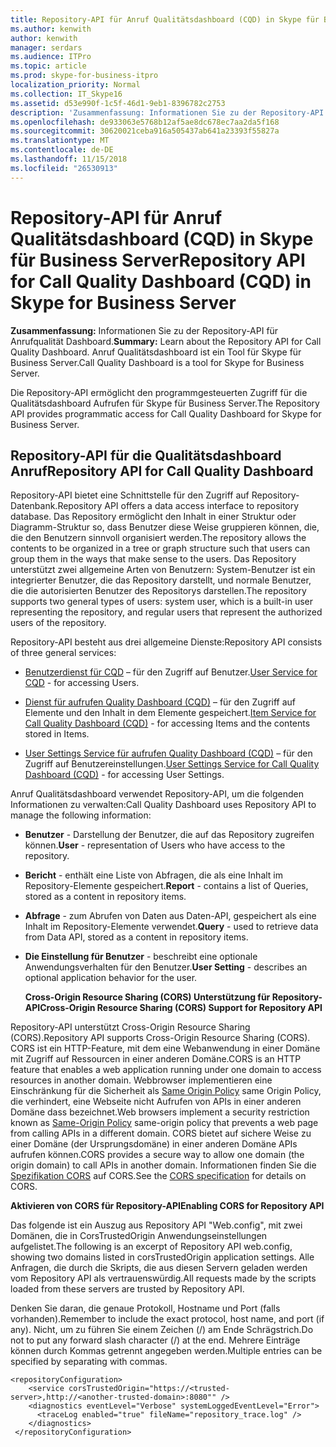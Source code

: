 ```yaml
---
title: Repository-API für Anruf Qualitätsdashboard (CQD) in Skype für Business Server
ms.author: kenwith
author: kenwith
manager: serdars
ms.audience: ITPro
ms.topic: article
ms.prod: skype-for-business-itpro
localization_priority: Normal
ms.collection: IT_Skype16
ms.assetid: d53e990f-1c5f-46d1-9eb1-8396782c2753
description: 'Zusammenfassung: Informationen Sie zu der Repository-API für die Qualitätsdashboard Anruf. Anruf Qualitätsdashboard ist ein Tool für Skype für Business Server.'
ms.openlocfilehash: de933063e5768b12af5ae8dc678ec7aa2da5f168
ms.sourcegitcommit: 30620021ceba916a505437ab641a23393f55827a
ms.translationtype: MT
ms.contentlocale: de-DE
ms.lasthandoff: 11/15/2018
ms.locfileid: "26530913"
---
```

# <a name="repository-api-for-call-quality-dashboard-cqd-in-skype-for-business-server"></a><span data-ttu-id="e2c21-104">Repository-API für Anruf Qualitätsdashboard (CQD) in Skype für Business Server</span><span class="sxs-lookup"><span data-stu-id="e2c21-104">Repository API for Call Quality Dashboard (CQD) in Skype for Business Server</span></span>
 
<span data-ttu-id="e2c21-105">**Zusammenfassung:** Informationen Sie zu der Repository-API für Anrufqualität Dashboard.</span><span class="sxs-lookup"><span data-stu-id="e2c21-105">**Summary:** Learn about the Repository API for Call Quality Dashboard.</span></span> <span data-ttu-id="e2c21-106">Anruf Qualitätsdashboard ist ein Tool für Skype für Business Server.</span><span class="sxs-lookup"><span data-stu-id="e2c21-106">Call Quality Dashboard is a tool for Skype for Business Server.</span></span>
  
<span data-ttu-id="e2c21-107">Die Repository-API ermöglicht den programmgesteuerten Zugriff für die Qualitätsdashboard Aufrufen für Skype für Business Server.</span><span class="sxs-lookup"><span data-stu-id="e2c21-107">The Repository API provides programmatic access for Call Quality Dashboard for Skype for Business Server.</span></span>
  
## <a name="repository-api-for-call-quality-dashboard"></a><span data-ttu-id="e2c21-108">Repository-API für die Qualitätsdashboard Anruf</span><span class="sxs-lookup"><span data-stu-id="e2c21-108">Repository API for Call Quality Dashboard</span></span>

<span data-ttu-id="e2c21-109">Repository-API bietet eine Schnittstelle für den Zugriff auf Repository-Datenbank.</span><span class="sxs-lookup"><span data-stu-id="e2c21-109">Repository API offers a data access interface to repository database.</span></span> <span data-ttu-id="e2c21-110">Das Repository ermöglicht den Inhalt in einer Struktur oder Diagramm-Struktur so, dass Benutzer diese Weise gruppieren können, die, die den Benutzern sinnvoll organisiert werden.</span><span class="sxs-lookup"><span data-stu-id="e2c21-110">The repository allows the contents to be organized in a tree or graph structure such that users can group them in the ways that make sense to the users.</span></span> <span data-ttu-id="e2c21-111">Das Repository unterstützt zwei allgemeine Arten von Benutzern: System-Benutzer ist ein integrierter Benutzer, die das Repository darstellt, und normale Benutzer, die die autorisierten Benutzer des Repositorys darstellen.</span><span class="sxs-lookup"><span data-stu-id="e2c21-111">The repository supports two general types of users: system user, which is a built-in user representing the repository, and regular users that represent the authorized users of the repository.</span></span>
  
<span data-ttu-id="e2c21-112">Repository-API besteht aus drei allgemeine Dienste:</span><span class="sxs-lookup"><span data-stu-id="e2c21-112">Repository API consists of three general services:</span></span> 
  
- <span data-ttu-id="e2c21-113">[Benutzerdienst für CQD](user-service.md) – für den Zugriff auf Benutzer.</span><span class="sxs-lookup"><span data-stu-id="e2c21-113">[User Service for CQD](user-service.md) - for accessing Users.</span></span>
    
- <span data-ttu-id="e2c21-114">[Dienst für aufrufen Quality Dashboard (CQD)](item-service.md) – für den Zugriff auf Elemente und den Inhalt in dem Elemente gespeichert.</span><span class="sxs-lookup"><span data-stu-id="e2c21-114">[Item Service for Call Quality Dashboard (CQD)](item-service.md) - for accessing Items and the contents stored in Items.</span></span>
    
- <span data-ttu-id="e2c21-115">[User Settings Service für aufrufen Quality Dashboard (CQD)](user-settings-service.md) – für den Zugriff auf Benutzereinstellungen.</span><span class="sxs-lookup"><span data-stu-id="e2c21-115">[User Settings Service for Call Quality Dashboard (CQD)](user-settings-service.md) - for accessing User Settings.</span></span>
    
<span data-ttu-id="e2c21-116">Anruf Qualitätsdashboard verwendet Repository-API, um die folgenden Informationen zu verwalten:</span><span class="sxs-lookup"><span data-stu-id="e2c21-116">Call Quality Dashboard uses Repository API to manage the following information:</span></span> 
  
- <span data-ttu-id="e2c21-117">**Benutzer** - Darstellung der Benutzer, die auf das Repository zugreifen können.</span><span class="sxs-lookup"><span data-stu-id="e2c21-117">**User** - representation of Users who have access to the repository.</span></span>
    
- <span data-ttu-id="e2c21-118">**Bericht** - enthält eine Liste von Abfragen, die als eine Inhalt im Repository-Elemente gespeichert.</span><span class="sxs-lookup"><span data-stu-id="e2c21-118">**Report** - contains a list of Queries, stored as a content in repository items.</span></span>
    
- <span data-ttu-id="e2c21-119">**Abfrage** - zum Abrufen von Daten aus Daten-API, gespeichert als eine Inhalt im Repository-Elemente verwendet.</span><span class="sxs-lookup"><span data-stu-id="e2c21-119">**Query** - used to retrieve data from Data API, stored as a content in repository items.</span></span>
    
- <span data-ttu-id="e2c21-120">**Die Einstellung für Benutzer** - beschreibt eine optionale Anwendungsverhalten für den Benutzer.</span><span class="sxs-lookup"><span data-stu-id="e2c21-120">**User Setting** - describes an optional application behavior for the user.</span></span>
    
  <span data-ttu-id="e2c21-121">**Cross-Origin Resource Sharing (CORS) Unterstützung für Repository-API**</span><span class="sxs-lookup"><span data-stu-id="e2c21-121">**Cross-Origin Resource Sharing (CORS) Support for Repository API**</span></span>
  
<span data-ttu-id="e2c21-122">Repository-API unterstützt Cross-Origin Resource Sharing (CORS).</span><span class="sxs-lookup"><span data-stu-id="e2c21-122">Repository API supports Cross-Origin Resource Sharing (CORS).</span></span> <span data-ttu-id="e2c21-123">CORS ist ein HTTP-Feature, mit dem eine Webanwendung in einer Domäne mit Zugriff auf Ressourcen in einer anderen Domäne.</span><span class="sxs-lookup"><span data-stu-id="e2c21-123">CORS is an HTTP feature that enables a web application running under one domain to access resources in another domain.</span></span> <span data-ttu-id="e2c21-124">Webbrowser implementieren eine Einschränkung für die Sicherheit als [Same Origin Policy](https://www.w3.org/Security/wiki/Same_Origin_Policy) same Origin Policy, die verhindert, eine Webseite nicht Aufrufen von APIs in einer anderen Domäne dass bezeichnet.</span><span class="sxs-lookup"><span data-stu-id="e2c21-124">Web browsers implement a security restriction known as [Same-Origin Policy](https://www.w3.org/Security/wiki/Same_Origin_Policy) same-origin policy that prevents a web page from calling APIs in a different domain.</span></span> <span data-ttu-id="e2c21-125">CORS bietet auf sichere Weise zu einer Domäne (der Ursprungsdomäne) in einer anderen Domäne APIs aufrufen können.</span><span class="sxs-lookup"><span data-stu-id="e2c21-125">CORS provides a secure way to allow one domain (the origin domain) to call APIs in another domain.</span></span> <span data-ttu-id="e2c21-126">Informationen finden Sie die [Spezifikation CORS](https://www.w3.org/TR/cors/) auf CORS.</span><span class="sxs-lookup"><span data-stu-id="e2c21-126">See the [CORS specification](https://www.w3.org/TR/cors/) for details on CORS.</span></span>
  
 <span data-ttu-id="e2c21-127">**Aktivieren von CORS für Repository-API**</span><span class="sxs-lookup"><span data-stu-id="e2c21-127">**Enabling CORS for Repository API**</span></span>
  
 <span data-ttu-id="e2c21-128">Das folgende ist ein Auszug aus Repository API "Web.config", mit zwei Domänen, die in CorsTrustedOrigin Anwendungseinstellungen aufgelistet.</span><span class="sxs-lookup"><span data-stu-id="e2c21-128">The following is an excerpt of Repository API web.config, showing two domains listed in corsTrustedOrigin application settings.</span></span> <span data-ttu-id="e2c21-129">Alle Anfragen, die durch die Skripts, die aus diesen Servern geladen werden vom Repository API als vertrauenswürdig.</span><span class="sxs-lookup"><span data-stu-id="e2c21-129">All requests made by the scripts loaded from these servers are trusted by Repository API.</span></span>
  
<span data-ttu-id="e2c21-130">Denken Sie daran, die genaue Protokoll, Hostname und Port (falls vorhanden).</span><span class="sxs-lookup"><span data-stu-id="e2c21-130">Remember to include the exact protocol, host name, and port (if any).</span></span> <span data-ttu-id="e2c21-131">Nicht, um zu führen Sie einem Zeichen (/) am Ende Schrägstrich.</span><span class="sxs-lookup"><span data-stu-id="e2c21-131">Do not to put any forward slash character (/) at the end.</span></span> <span data-ttu-id="e2c21-132">Mehrere Einträge können durch Kommas getrennt angegeben werden.</span><span class="sxs-lookup"><span data-stu-id="e2c21-132">Multiple entries can be specified by separating with commas.</span></span>
  
```
<repositoryConfiguration>
    <service corsTrustedOrigin="https://<trusted-server>,http://<another-trusted-domain>:8080"" />
    <diagnostics eventLevel="Verbose" systemLoggedEventLevel="Error">
      <traceLog enabled="true" fileName="repository_trace.log" />
    </diagnostics>
 </repositoryConfiguration>
```



